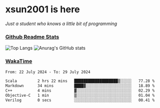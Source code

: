 # xsun2001 is here

*Just a student who knows a little bit of programming*

### [Github Readme Stats](https://github.com/anuraghazra/github-readme-stats)

![Top Langs](https://github-readme-stats.vercel.app/api/top-langs/?username=xsun2001&layout=compact&theme=radical) ![Anurag's GitHub stats](https://github-readme-stats.vercel.app/api?username=xsun2001&show_icons=true&theme=radical)

### [WakaTime](https://wakatime.com)

<!--START_SECTION:waka-->

```txt
From: 22 July 2024 - To: 29 July 2024

Scala         2 hrs 22 mins   ███████████████████▒░░░░░   77.28 %
Markdown      34 mins         ████▓░░░░░░░░░░░░░░░░░░░░   18.89 %
C++           4 mins          ▓░░░░░░░░░░░░░░░░░░░░░░░░   02.29 %
Objective-C   1 min           ▒░░░░░░░░░░░░░░░░░░░░░░░░   01.04 %
Verilog       0 secs          ░░░░░░░░░░░░░░░░░░░░░░░░░   00.41 %
```

<!--END_SECTION:waka-->
